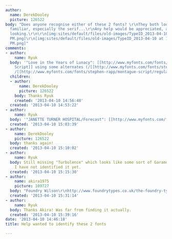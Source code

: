 ```yaml
---
author:
  name: DerekDooley
  picture: 126522
body: "Does anyone recognise either of these 2 fonts? \r\nThey both look infuriatingly
  familiar, especially the serif...\r\nAny help would be appreciated, and thanks for
  looking.\r\n\r\n[img:sites/default/files/old-images/TypeID_2013-04-10 at 11_4105.06.43
  PM.png]\r\n[img:sites/default/files/old-images/TypeID_2013-04-10 at 11_6451.06.05
  PM.png]"
comments:
- author:
    name: Ryuk
  body: '"Love in the Years of Lunacy": [[http://www.myfonts.com/fonts/stephen-rapp/montague-script|Montague
    Script]] using some alternates (/[[http://www.myfonts.com/fonts/stephen-rapp/montague-script/regular/glyphs.html#glyphs/561455/279|L]],
    /[[http://www.myfonts.com/fonts/stephen-rapp/montague-script/regular/glyphs.html#glyphs/561455/317|Y]]...)'
  children:
  - author:
      name: DerekDooley
      picture: 126522
    body: Thanks Ryuk
    created: '2013-04-10 14:56:48'
  created: '2013-04-10 14:53:22'
- author:
    name: Ryuk
  body: '"JANETTE TURNER HOSPITAL/Forecast": [[http://www.myfonts.com/fonts/adobe/warnock|Warnock]]'
  created: '2013-04-10 15:03:39'
- author:
    name: DerekDooley
    picture: 126522
  body: thanks again!
  created: '2013-04-10 15:10:02'
- author:
    name: Ryuk
  body: Still missing "Turbulence" which looks like some sort of Garamond Italic but
    I have not identified it yet.
  created: '2013-04-10 15:15:30'
- author:
    name: akira1975
    picture: 109727
  body: "Foundry Wilson\r\nhttp://www.foundrytypes.co.uk/the-foundry-typefaces/serif/params/foundry-wilson/opentype/level-1/normal-italic"
  created: '2013-04-10 15:31:14'
- author:
    name: Ryuk
  body: Thanks Akira! Was far from finding it actually.
  created: '2013-04-10 15:39:16'
date: '2013-04-10 14:46:18'
title: Help wanted to identify these 2 fonts

---
```

